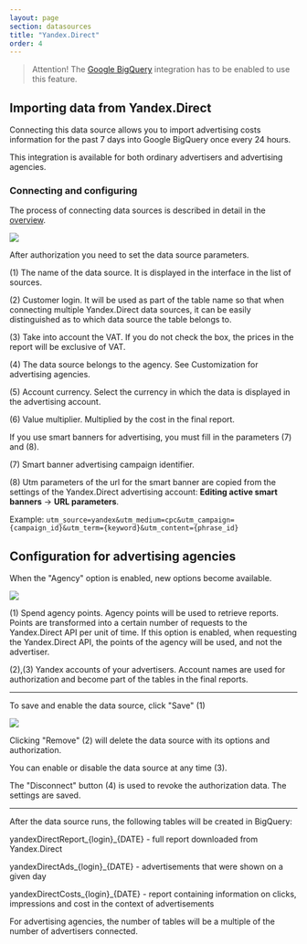 ```yaml
---
layout: page
section: datasources
title: "Yandex.Direct"
order: 4
---
```


> Attention! The [Google BigQuery](/integrations/google-bigquery) integration has to be enabled to use this feature.

## Importing data from Yandex.Direct

Connecting this data source allows you to import advertising costs information for the past 7 days into Google BigQuery once every 24 hours.

This integration is available for both ordinary advertisers and advertising agencies.

### Connecting and configuring

The process of connecting data sources is described in detail in the [overview](https://docs.segmentstream.com/datasources/index).

![](/img/YD2.png)

After authorization you need to set the data source parameters.

(1) The name of the data source. It is displayed in the interface in the list of sources.

(2) Customer login. It will be used as part of the table name so that when connecting multiple Yandex.Direct data sources, it can be easily distinguished as to which data source the table belongs to.

(3) Take into account the VAT. If you do not check the box, the prices in the report will be exclusive of VAT.

(4) The data source belongs to the agency. See Customization for advertising agencies.

(5) Account currency. Select the currency in which the data is displayed in the advertising account.

(6) Value multiplier. Multiplied by the cost in the final report.

If you use smart banners for advertising, you must fill in the parameters (7) and (8).

(7) Smart banner advertising campaign identifier.

(8) Utm parameters of the url for the smart banner are copied from the settings of the Yandex.Direct advertising account: **Editing active smart banners** → **URL parameters**.

Example: `utm_source=yandex&utm_medium=cpc&utm_campaign={campaign_id}&utm_term={keyword}&utm_content={phrase_id}`

## Configuration for advertising agencies

When the "Agency" option is enabled, new options become available.

![](/img/YD3.png)

(1) Spend agency points. Agency points will be used to retrieve reports. Points are transformed into a certain number of requests to the Yandex.Direct API per unit of time. If this option is enabled, when requesting the Yandex.Direct API, the points of the agency will be used, and not the advertiser.

(2),(3) Yandex accounts of your advertisers. Account names are used for authorization and become part of the tables in the final reports.

---

To save and enable the data source, click "Save" (1)

![](/img/YD4.png)

Clicking "Remove" (2) will delete the data source with its options and authorization.

You can enable or disable the data source at any time (3).

The "Disconnect" button (4) is used to revoke the authorization data. The settings are saved.

---

After the data source runs, the following tables will be created in BigQuery:

yandexDirectReport_{login}_{DATE} - full report downloaded from Yandex.Direct

yandexDirectAds_{login}_{DATE} - advertisements that were shown on a given day

yandexDirectCosts_{login}_{DATE} - report containing information on clicks, impressions and cost in the context of advertisements

For advertising agencies, the number of tables will be a multiple of the number of advertisers connected.
